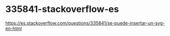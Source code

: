 # 335841-stackoverflow-es
https://es.stackoverflow.com/questions/335841/se-puede-insertar-un-svg-en-html

